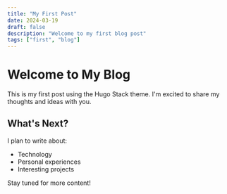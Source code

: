 ```yaml
---
title: "My First Post"
date: 2024-03-19
draft: false
description: "Welcome to my first blog post"
tags: ["first", "blog"]
---
```


# Welcome to My Blog

This is my first post using the Hugo Stack theme. I'm excited to share my thoughts and ideas with you.

## What's Next?

I plan to write about:
- Technology
- Personal experiences
- Interesting projects

Stay tuned for more content!
